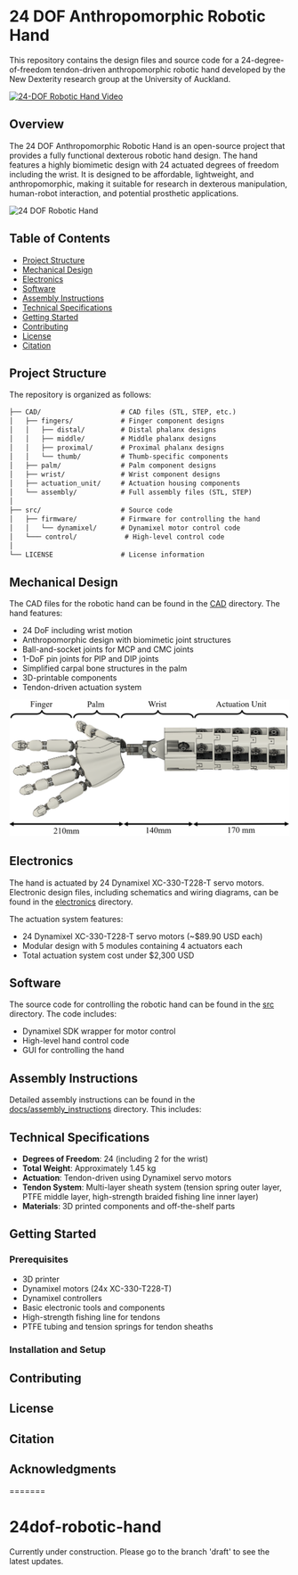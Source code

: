 # 24 DOF Anthropomorphic Robotic Hand

This repository contains the design files and source code for a 24-degree-of-freedom tendon-driven anthropomorphic robotic hand developed by the New Dexterity research group at the University of Auckland.

[![24-DOF Robotic Hand Video](https://img.youtube.com/vi/ohg968oTFxQ/0.jpg)](https://youtu.be/ohg968oTFxQ)


## Overview

The 24 DOF Anthropomorphic Robotic Hand is an open-source project that provides a fully functional dexterous robotic hand design. The hand features a highly biomimetic design with 24 actuated degrees of freedom including the wrist. It is designed to be affordable, lightweight, and anthropomorphic, making it suitable for research in dexterous manipulation, human-robot interaction, and potential prosthetic applications.

<img src="docs/images/hand_overview.png" alt="24 DOF Robotic Hand" width="600"/>

## Table of Contents

- [Project Structure](#project-structure)
- [Mechanical Design](#mechanical-design)
- [Electronics](#electronics)
- [Software](#software)
- [Assembly Instructions](#assembly-instructions)
- [Technical Specifications](#technical-specifications)
- [Getting Started](#getting-started)
- [Contributing](#contributing)
- [License](#license)
- [Citation](#citation)

## Project Structure

The repository is organized as follows:

```
├── CAD/                    # CAD files (STL, STEP, etc.)
│   ├── fingers/            # Finger component designs
│   │   ├── distal/         # Distal phalanx designs
│   │   ├── middle/         # Middle phalanx designs
│   │   ├── proximal/       # Proximal phalanx designs
│   │   └── thumb/          # Thumb-specific components
│   ├── palm/               # Palm component designs
│   ├── wrist/              # Wrist component designs
│   ├── actuation_unit/     # Actuation housing components
│   └── assembly/           # Full assembly files (STL, STEP)
│
├── src/                    # Source code
│   ├── firmware/           # Firmware for controlling the hand
│   │   └── dynamixel/      # Dynamixel motor control code
│   └─── control/            # High-level control code
│
└── LICENSE                 # License information
```

## Mechanical Design

The CAD files for the robotic hand can be found in the [CAD](./CAD) directory. The hand features:

- 24 DoF including wrist motion
- Anthropomorphic design with biomimetic joint structures
- Ball-and-socket joints for MCP and CMC joints
- 1-DoF pin joints for PIP and DIP joints
- Simplified carpal bone structures in the palm
- 3D-printable components
- Tendon-driven actuation system

<img src="docs/images/mechanical_design.png" alt="Mechanical Design" width="600"/>

## Electronics

The hand is actuated by 24 Dynamixel XC-330-T228-T servo motors. Electronic design files, including schematics and wiring diagrams, can be found in the [electronics](./electronics) directory.

The actuation system features:
- 24 Dynamixel XC-330-T228-T servo motors (~$89.90 USD each)
- Modular design with 5 modules containing 4 actuators each
- Total actuation system cost under $2,300 USD

## Software

The source code for controlling the robotic hand can be found in the [src](./src) directory. The code includes:

- Dynamixel SDK wrapper for motor control
- High-level hand control code
- GUI for controlling the hand

## Assembly Instructions

Detailed assembly instructions can be found in the [docs/assembly_instructions](./docs/assembly_instructions) directory. This includes:

<!-- - Step-by-step assembly guides -->
<!-- - Tendon routing instructions
- Wiring diagrams
- Calibration procedures -->

## Technical Specifications

- **Degrees of Freedom**: 24 (including 2 for the wrist)
- **Total Weight**: Approximately 1.45 kg
- **Actuation**: Tendon-driven using Dynamixel servo motors
- **Tendon System**: Multi-layer sheath system (tension spring outer layer, PTFE middle layer, high-strength braided fishing line inner layer)
- **Materials**: 3D printed components and off-the-shelf parts
<!--- **Workspace**: Comparable to the Shadow Hand (see [experiments/workspace_analysis](./experiments/workspace_analysis))-->
<!--- **Repeatability**: High repeatability with average standard deviation <1mm in position and <5.3° in orientation-->

## Getting Started

### Prerequisites

- 3D printer
- Dynamixel motors (24x XC-330-T228-T)
- Dynamixel controllers
- Basic electronic tools and components
- High-strength fishing line for tendons
- PTFE tubing and tension springs for tendon sheaths

### Installation and Setup

<!-- 1. Clone this repository
2. Follow the [assembly instructions](./docs/assembly_instructions)
3. Install the required software dependencies
4. Connect the hand to your computer and run the example code -->

## Contributing

<!-- Contributions to the project are welcome! Please see [CONTRIBUTING.md](./CONTRIBUTING.md) for details. -->

## License

<!-- This project is licensed under the [MIT License](./LICENSE). -->

## Citation

<!-- If you use this design in your research, please cite: -->

<!-- ```
@inproceedings{Kobayashi_Liarokapis_2025,
  title={Design of Highly-Actuated, Anthropomorphic Robotic Hand Testbed for Dexterous Manipulation Tasks},
  author={Kobayashi, Masahiro and Liarokapis, Minas},
  booktitle={IEEE/RSJ International Conference on Intelligent Robots and Systems (IROS)},
  year={2025}
}
``` -->

## Acknowledgments

=======
# 24dof-robotic-hand

Currently under construction. Please go to the branch 'draft' to see the latest updates.